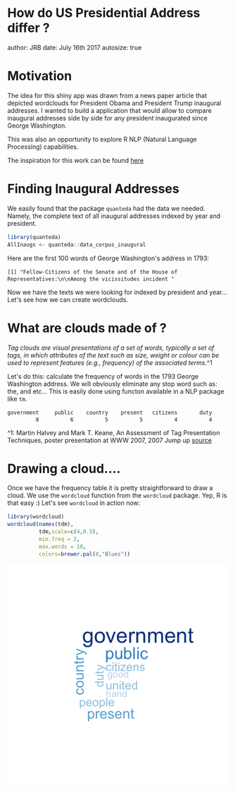 How do US Presidential Address differ ? 
========================================================
author: JRB
date: July 16th 2017
autosize: true

Motivation
========================================================

The idea for this shiny app was drawn from a news paper article that depicted wordclouds for President Obama and President Trump inaugural addresses. I wanted to build a application that would allow to compare inaugural addresses side by side for any president inaugurated since George Washington.  

This was also an opportunity to explore R NLP (Natural Language Processing) capabilities.

The inspiration for this work can be found [here](https://www.theguardian.com/world/gallery/2009/jan/21/obama-inauguration-word-clouds-gallery)

Finding Inaugural Addresses
========================================================

 We easily found that the package ```quanteda``` had the data we needed. Namely, the complete text of all inaugural addresses indexed by year and president.

```r
library(quanteda)
AllInaugs <- quanteda::data_corpus_inaugural
```
Here are the first 100 words of George Washington's address in 1793:  

```
[1] "Fellow-Citizens of the Senate and of the House of Representatives:\n\nAmong the vicissitudes incident "
```

Now we have the texts we were looking for indexed by president and year... Let's see how we can create wordclouds.

What are clouds made of ?
========================================================
*Tag clouds are visual presentations of a set of words, typically a set of tags, in which attributes of the text such as size, weight or colour can be used to represent features (e.g., frequency) of the associated terms.*^1  

Let's do this: calculate the frequency of words in the 1793 George Washington address. We will obviously eliminate any stop word such as: the, and etc... This is easily done using functon available in a NLP package like ```tm```.  

```
government     public    country    present   citizens       duty 
         8          6          5          5          4          4 
```
^1: Martin Halvey and Mark T. Keane, An Assessment of Tag Presentation Techniques, poster presentation at WWW 2007, 2007
Jump up [source](http://www2007.org/htmlposters/poster988/)


Drawing a cloud....
=====
Once we have the frequency table it is pretty straightforward to draw a cloud. We use the ```wordcloud``` function from the ```wordcloud``` package. Yep, R is that easy :)
Let's see ```wordcloud``` in action now:   

```r
library(wordcloud)
wordcloud(names(tdm), 
          tdm,scale=c(4,0.5),
          min.freq = 2,
          max.words = 10,
          colors=brewer.pal(8,"Blues"))
```

<img src="PitchForMyApp-figure/unnamed-chunk-4-1.png" title="plot of chunk unnamed-chunk-4" alt="plot of chunk unnamed-chunk-4" style="display: block; margin: auto;" />
